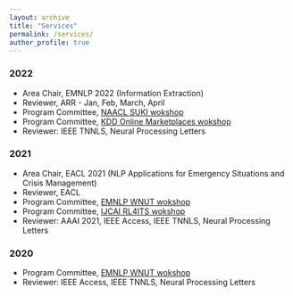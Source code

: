 ```yaml
---
layout: archive
title: "Services"
permalink: /services/
author_profile: true
---
```


### 2022
- Area Chair, EMNLP 2022 (Information Extraction)
- Reviewer, ARR - Jan, Feb, March, April
- Program Committee, [NAACL SUKI wokshop](https://suki-workshop.github.io/organization)
- Program Committee, [KDD Online Marketplaces wokshop](https://sites.google.com/view/kdd22onlinemarketplaces/program-committee?authuser=0)
- Reviewer: IEEE TNNLS, Neural Processing Letters

### 2021
- Area Chair, EACL 2021 (NLP Applications for Emergency Situations and Crisis Management)
- Reviewer, EACL 
- Program Committee, [EMNLP WNUT wokshop](http://noisy-text.github.io/2021/index.html#committee)
- Program Committee, [IJCAI RL4ITS wokshop](https://rl4its-ijcai21.github.io/workshop/)
- Reviewer: AAAI 2021, IEEE Access, IEEE TNNLS, Neural Processing Letters

### 2020
- Program Committee, [EMNLP WNUT wokshop](http://noisy-text.github.io/2020/index.html)
- Reviewer: IEEE Access, IEEE TNNLS, Neural Processing Letters